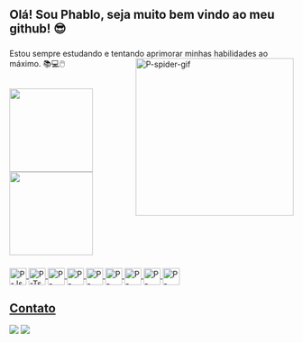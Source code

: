 ## Olá! Sou Phablo, seja muito bem vindo ao meu github! 😎

###
<div>
Estou sempre estudando e tentando aprimorar minhas habilidades ao máximo. 📚💻🖱️
<img align="right" alt="P-spider-gif" height="280" src="https://www.imagensanimadas.com/data/media/1555/homem-aranha-imagem-animada-0008.gif"/> 
</div>

###
##

<div>
  <a href="https://github.com/RayanPhablo">
  <img height=148cm" src="https://github-readme-stats.vercel.app/api?username=RayanPhablo&show_icons=true&theme=midnight-purple&count_private=true">
  <img height=148cm" src="https://github-readme-stats.vercel.app/api/top-langs/?username=RayanPhablo&layout=compact&theme=midnight-purple">
  
</div>

###

<div>
  <img align="center" alt="P-Js" height="30" width"30" src="https://cdn.jsdelivr.net/gh/devicons/devicon/icons/javascript/javascript-original.svg"/>
  <img align="center" alt="P-Ts" height="30" width"30" src="https://cdn.jsdelivr.net/gh/devicons/devicon/icons/typescript/typescript-original.svg"/>
  <img align="center" alt="P-Node" height="30" width"30" src="https://cdn.jsdelivr.net/gh/devicons/devicon/icons/nodejs/nodejs-original.svg"/>
  <img align="center" alt="P-React" height="30" width"30" src="https://cdn.jsdelivr.net/gh/devicons/devicon/icons/react/react-original.svg"/>
  <img align="center" alt="P-Python" height="30" width"30" src="https://cdn.jsdelivr.net/gh/devicons/devicon/icons/python/python-original.svg"/>
  <img align="center" alt="P-Html" height="30" width"30" src="https://cdn.jsdelivr.net/gh/devicons/devicon/icons/html5/html5-original.svg"/>
  <img align="center" alt="P-Css" height="30" width"30" src="https://cdn.jsdelivr.net/gh/devicons/devicon/icons/css3/css3-original.svg"/>
  <img align="center" alt="P-Bootsrap" height="30" width"30" src="https://cdn.jsdelivr.net/gh/devicons/devicon/icons/bootstrap/bootstrap-original.svg"/>
  <img align="center" alt="P-Figma" height="30" width"30" src="https://cdn.jsdelivr.net/gh/devicons/devicon/icons/figma/figma-original.svg"/> 
  
<div/>

## Contato 

<div>

<a href="https://www.linkedin.com/in/phablo-rayan/" target="_blank"><img src="https://img.shields.io/badge/-LinkedIn-%230077B5?style=for-the-badge&logo=linkedin&logoColor=white" target="_blank"></a> 
<a href = "mailto:phablorayan02@gmail.com"><img src="https://img.shields.io/badge/Gmail-D14836?style=for-the-badge&logo=gmail&logoColor=white" target="_blank"></a>


  
</div>




